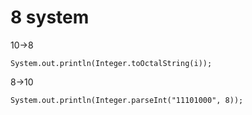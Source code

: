 # 8 system
10->8
````
System.out.println(Integer.toOctalString(i));
````

8->10
````
System.out.println(Integer.parseInt("11101000", 8));
````